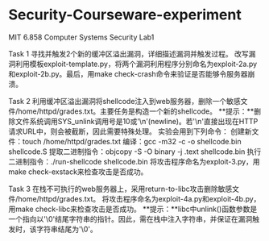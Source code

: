 # Security-Courseware-experiment
MIT 6.858 Computer Systems Security Lab1

Task 1
寻找并触发2个新的缓冲区溢出漏洞，详细描述漏洞并触发过程。
改写漏洞利用模板exploit-template.py，将两个漏洞利用程序分别命名为exploit-2a.py和exploit-2b.py。最后，用make check-crash命令来验证是否能够令服务器崩溃。

Task 2
利用缓冲区溢出漏洞将shellcode注入到web服务器，删除一个敏感文件/home/httpd/grades.txt。主要任务是构造一个新的shellcode。
**提示：**删除文件系统调用SYS_unlink调用号是10或'\n'(newline)。若'\n'直接出现在HTTP请求URL中，则会被截断，因此需要特殊处理。
实验会用到下列命令：
创建新文件：touch /home/httpd/grades.txt
编译：gcc -m32 -c -o shellcode.bin shellcode.S
提取二进制指令：objcopy -S -O binary -j .text shellcode.bin
执行二进制指令：./run-shellcode shellcode.bin
将攻击程序命名为exploit-3.py，用make check-exstack来检查攻击是否成功。

Task 3
在栈不可执行的web服务器上，采用return-to-libc攻击删除敏感文件/home/httpd/grades.txt。
将攻击程序命名为exploit-4a.py和exploit-4b.py，用make check-libc来检查攻击是否成功。
**提示：**libc中unlink()函数参数是一个指向以'\0'结尾字符串的指针。因此，需在栈中注入字符串，并保证在漏洞触发时，该字符串结尾为'\0'。
